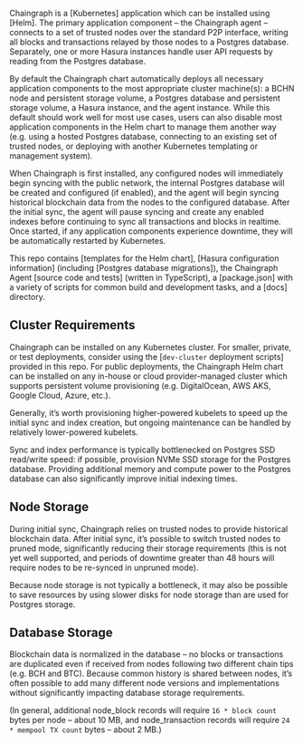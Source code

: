 Chaingraph is a [Kubernetes] application which can be installed using [Helm]. The primary application component – the Chaingraph agent – connects to a set of trusted nodes over the standard P2P interface, writing all blocks and transactions relayed by those nodes to a Postgres database. Separately, one or more Hasura instances handle user API requests by reading from the Postgres database.

By default the Chaingraph chart automatically deploys all necessary application components to the most appropriate cluster machine(s): a BCHN node and persistent storage volume, a Postgres database and persistent storage volume, a Hasura instance, and the agent instance. While this default should work well for most use cases, users can also disable most application components in the Helm chart to manage them another way (e.g. using a hosted Postgres database, connecting to an existing set of trusted nodes, or deploying with another Kubernetes templating or management system).

When Chaingraph is first installed, any configured nodes will immediately begin syncing with the public network, the internal Postgres database will be created and configured (if enabled), and the agent will begin syncing historical blockchain data from the nodes to the configured database. After the initial sync, the agent will pause syncing and create any enabled indexes before continuing to sync all transactions and blocks in realtime. Once started, if any application components experience downtime, they will be automatically restarted by Kubernetes.

This repo contains [templates for the Helm chart], [Hasura configuration information] (including [Postgres database migrations]), the Chaingraph Agent [source code and tests] (written in TypeScript), a [package.json] with a variety of scripts for common build and development tasks, and a [docs] directory.

## Cluster Requirements

Chaingraph can be installed on any Kubernetes cluster. For smaller, private, or test deployments, consider using the [`dev-cluster` deployment scripts] provided in this repo. For public deployments, the Chaingraph Helm chart can be installed on any in-house or cloud provider-managed cluster which supports persistent volume provisioning (e.g. DigitalOcean, AWS AKS, Google Cloud, Azure, etc.).

Generally, it’s worth provisioning higher-powered kubelets to speed up the initial sync and index creation, but ongoing maintenance can be handled by relatively lower-powered kubelets.

Sync and index performance is typically bottlenecked on Postgres SSD read/write speed: if possible, provision NVMe SSD storage for the Postgres database. Providing additional memory and compute power to the Postgres database can also significantly improve initial indexing times.

## Node Storage

During initial sync, Chaingraph relies on trusted nodes to provide historical blockchain data. After initial sync, it’s possible to switch trusted nodes to pruned mode, significantly reducing their storage requirements (this is not yet well supported, and periods of downtime greater than 48 hours will require nodes to be re-synced in unpruned mode).

Because node storage is not typically a bottleneck, it may also be possible to save resources by using slower disks for node storage than are used for Postgres storage.

## Database Storage

Blockchain data is normalized in the database – no blocks or transactions are duplicated even if received from nodes following two different chain tips (e.g. BCH and BTC). Because common history is shared between nodes, it’s often possible to add many different node versions and implementations without significantly impacting database storage requirements.

(In general, additional node_block records will require `16 * block count` bytes per node – about 10 MB, and node_transaction records will require `24 * mempool TX count` bytes – about 2 MB.)
